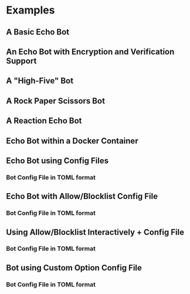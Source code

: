 # Examples

## A Basic Echo Bot
<!--codeinclude-->
[](../examples/echo.py)
<!--/codeinclude-->

## An Echo Bot with Encryption and Verification Support
<!--codeinclude-->
[](../examples/echo_e2ee.py)
<!--/codeinclude-->

## A "High-Five" Bot
<!--codeinclude-->
[](../examples/high_fives.py)
<!--/codeinclude-->

## A Rock Paper Scissors Bot
<!--codeinclude-->
[](../examples/rock_paper_scissors.py)
<!--/codeinclude-->

## A Reaction Echo Bot
<!--codeinclude-->
[](../examples/echo_reaction.py)
<!--/codeinclude-->

## Echo Bot within a Docker Container
<!--codeinclude-->
[](../examples/docker-example/Dockerfile)
<!--/codeinclude-->

## Echo Bot using Config Files
<!--codeinclude-->
[](../examples/config-files/config_bot.py)
<!--/codeinclude-->

### Bot Config File in TOML format
<!--codeinclude-->
[](../examples/config-files/config.toml)
<!--/codeinclude-->

## Echo Bot with Allow/Blocklist Config File
<!--codeinclude-->
[](../examples/config-files/config_bot_allowed.py)
<!--/codeinclude-->

### Bot Config File in TOML format
<!--codeinclude-->
[](../examples/config-files/config_allowed.toml)
<!--/codeinclude-->

## Using Allow/Blocklist Interactively + Config File
<!--codeinclude-->
[](../examples/config-files/config_bot_allowed_interactive.py)
<!--/codeinclude-->

### Bot Config File in TOML format
<!--codeinclude-->
[](../examples/config-files/config_allowed_interactive.toml)
<!--/codeinclude-->

## Bot using Custom Option Config File
<!--codeinclude-->
[](../examples/config-files/config_custom.py)
<!--/codeinclude-->

### Bot Config File in TOML format
<!--codeinclude-->
[](../examples/config-files/config_custom.toml)
<!--/codeinclude-->
